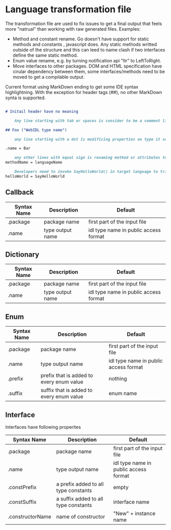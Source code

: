 # Language transformation file

The transformation file are used to fix issues to get a final output that feels more "natrual" than working with raw generated files. Examples:

* Method and constant rename. Go doesn't have support for static methods and constants , javascript does. Any static methods writted outside of the structure and this can leed to name clash if two interfaces define the same static method.
* Enum value rename, e.g. by turning notification api "ltr" to LeftToRight.
* Move interfaces to other packages. DOM and HTML specification have cirular dependency between them, some interfaces/methods need to be moved to get a compilable output.

Current format using MarkDown ending to get some IDE syntax highlightning. With the exception for header tags (##), no other MarkDown synta is supported.

```markdown

# Initail header have no meaning

    Any line starting with tab or spaces is consider to be a comment line

## Foo ("WebIDL type name")

    any line starting with a dot is modificing properties on type it self, e.g. rename the type to Bar

.name = Bar

    any other lines with equal sign is renaming method or attributes to target lanaguage name.
methodName = languageName

    Developers need to invoke SayHelloWorld() in target language to trigger helloWorld() in javascript.
helloWorld = SayHelloWorld

```

## Callback

|Syntax Name|Description|Default|
|-----------|-----------|-------|
|.package|package name|first part of the input file|
|.name|type output name|idl type name in public access format|

## Dictionary

|Syntax Name|Description|Default|
|-----------|-----------|-------|
|.package|package name|first part of the input file|
|.name|type output name|idl type name in public access format|

## Enum

|Syntax Name|Description|Default|
|-----------|-----------|-------|
|.package|package name|first part of the input file|
|.name|type output name|idl type name in public access format|
|.prefix|prefix that is added to every enum value|nothing|
|.suffix|suffix that is added to every enum value|enum name|

## Interface

Interfaces have following properites

|Syntax Name|Description|Default|
|-----------|-----------|-------|
|.package|package name|first part of the input file|
|.name|type output name|idl type name in public access format|
|.constPrefix|a prefix added to all type constants|empty|
|.constSuffix|a suffix added to all type constants|interface name|
|.constructorName|name of constructor|"New" + instance name|
